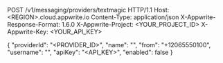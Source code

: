 POST /v1/messaging/providers/textmagic HTTP/1.1
Host: &lt;REGION&gt;.cloud.appwrite.io
Content-Type: application/json
X-Appwrite-Response-Format: 1.6.0
X-Appwrite-Project: <YOUR_PROJECT_ID>
X-Appwrite-Key: <YOUR_API_KEY>

{
  "providerId": "<PROVIDER_ID>",
  "name": "<NAME>",
  "from": "+12065550100",
  "username": "<USERNAME>",
  "apiKey": "<API_KEY>",
  "enabled": false
}
